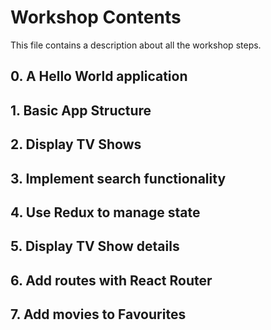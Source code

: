 # Workshop Contents
This file contains a description about all the workshop steps.

## 0. A Hello World application
## 1. Basic App Structure
## 2. Display TV Shows
## 3. Implement search functionality
## 4. Use Redux to manage state
## 5. Display TV Show details
## 6. Add routes with React Router
## 7. Add movies to Favourites
